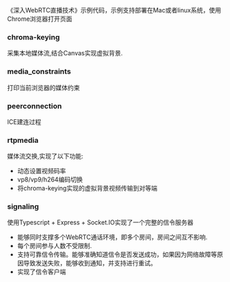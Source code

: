 《深入WebRTC直播技术》示例代码，示例支持部署在Mac或者linux系统，使用Chrome浏览器打开页面

### chroma-keying 
采集本地媒体流,结合Canvas实现虚拟背景.
### media_constraints
打印当前浏览器的媒体约束
### peerconnection 
ICE建连过程
### rtpmedia
媒体流交换,实现了以下功能:
- 动态设置视频码率
- vp8/vp9/h264编码切换
- 将chroma-keying实现的虚拟背景视频传输到对等端
### signaling
使用Typescript + Express + Socket.IO实现了一个完整的信令服务器
- 能够同时支撑多个WebRTC通话环境，即多个房间，房间之间互不影响.
- 每个房间参与人数不受限制.
- 支持可靠信令传输。能够准确知道信令是否发送成功，如果因为网络故障等原因导致发送失败，能够收到通知，并支持进行重试。
- 实现了信令客户端
